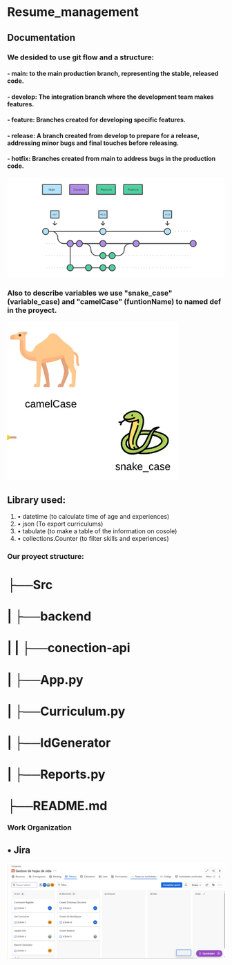# Resume_management


## Documentation


### We desided to use git flow and a structure: 
#### - main: to the main production branch, representing the stable, released code. 
#### - develop: The integration branch where the development team makes features. 
#### - feature: Branches created for developing specific features.
#### - release: A branch created from develop to prepare for a release, addressing minor bugs and final touches before releasing. 
#### - hotfix: Branches created from main to address  bugs in the production code.


![alt text](image-1.png)



### Also to describe variables we use "snake_case" (variable_case) and "camelCase" (funtionName) to named def in the proyect.


![alt text](image-2.png)



## Library used:
1. • datetime (to calculate time of age and experiences)
2. • json (To export curriculums)
3. • tabulate (to make a table of the information on cosole)
4. • collections.Counter (to filter skills and experiences)

### Our proyect structure:
 # ├──Src
 # |  ├──backend
 # |  |   ├──conection-api
 # |  ├──App.py
 # |  ├──Curriculum.py
 # |  ├──IdGenerator
 # |  ├──Reports.py
 # ├──README.md

 ### Work Organization

## • Jira

![alt text](Jira_Table-First-Sprim.png)

